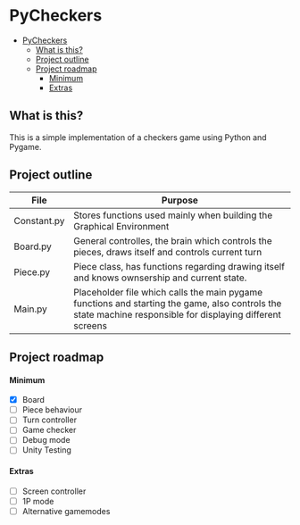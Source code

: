 # PyCheckers
- [PyCheckers](#pycheckers)
  - [What is this?](#what-is-this)
  - [Project outline](#project-outline)
  - [Project roadmap](#project-roadmap)
      - [Minimum](#minimum)
      - [Extras](#extras)

## What is this?
This is a simple implementation of a checkers game using Python and Pygame.

## Project outline

| File        | Purpose                                                                                                                                                    |
| ----------- | ---------------------------------------------------------------------------------------------------------------------------------------------------------- |
| Constant.py | Stores functions used mainly when building the Graphical Environment                                                                                       |
| Board.py    | General controlles, the brain which controls the pieces, draws itself and controls current turn                                                            |
| Piece.py    | Piece class, has functions regarding drawing itself and knows ownsership and current state.                                                                |
| Main.py     | Placeholder file which calls the main pygame functions and starting the game, also controls the state machine responsible for displaying different screens |


## Project roadmap

#### Minimum
 - [x] Board
 - [ ] Piece behaviour
 - [ ] Turn controller
 - [ ] Game checker
 - [ ] Debug mode
 - [ ] Unity Testing
#### Extras
 - [ ] Screen controller
 - [ ] 1P mode
 - [ ] Alternative gamemodes